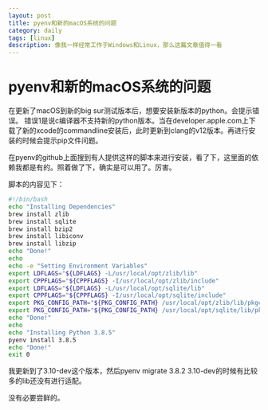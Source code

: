 ```yaml
---
layout: post
title: pyenv和新的macOS系统的问题
category: daily
tags: [linux]
description: 像我一样经常工作于Windows和Linux，那么这篇文章值得一看
---
```


# pyenv和新的macOS系统的问题

在更新了macOS到新的big sur测试版本后，想要安装新版本的python。会提示错误。
错误1是说c编译器不支持新的python版本。当在developer.apple.com上下载了新的xcode的commandline安装后，此时更新到clang的v12版本。再进行安装的时候会提示pip文件问题。

在pyenv的github上面搜到有人提供这样的脚本来进行安装，看了下，这里面的依赖我都是有的。照着做了下，确实是可以用了。厉害。

脚本的内容见下：

```bash
#!/bin/bash
echo "Installing Dependencies"
brew install zlib
brew install sqlite
brew install bzip2
brew install libiconv
brew install libzip
echo "Done!"
echo
echo -e "Setting Environment Variables"
export LDFLAGS="${LDFLAGS} -L/usr/local/opt/zlib/lib"
export CPPFLAGS="${CPPFLAGS} -I/usr/local/opt/zlib/include"
export LDFLAGS="${LDFLAGS} -L/usr/local/opt/sqlite/lib"
export CPPFLAGS="${CPPFLAGS} -I/usr/local/opt/sqlite/include"
export PKG_CONFIG_PATH="${PKG_CONFIG_PATH} /usr/local/opt/zlib/lib/pkgconfig"
export PKG_CONFIG_PATH="${PKG_CONFIG_PATH} /usr/local/opt/sqlite/lib/pkgconfig"
echo "Done!"
echo
echo "Installing Python 3.8.5"
pyenv install 3.8.5
echo "Done!"
exit 0


```

我更新到了3.10-dev这个版本，然后pyenv migrate 3.8.2 3.10-dev的时候有比较多的lib还没有进行适配。

没有必要尝鲜的。

